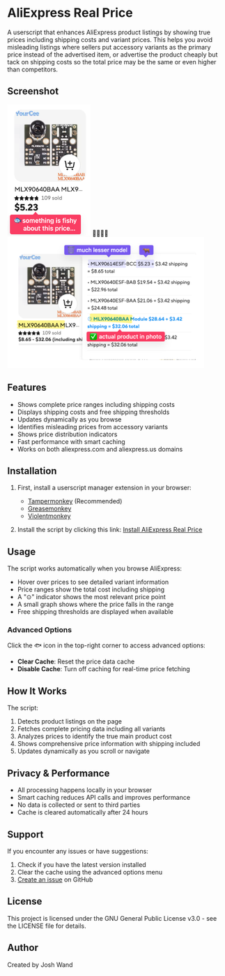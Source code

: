 # AliExpress Real Price

A userscript that enhances AliExpress product listings by showing true prices including shipping costs and variant prices. This helps you avoid misleading listings where sellers put accessory variants as the primary price instead of the advertised item, or advertise the product cheaply but tack on shipping costs so the total price may be the same or even higher than competitors.

## Screenshot

<img src="before.png" alt="Before" height="300"/>
🤔🤔🤔🤔
<img src="after.png" alt="After" height="300"/>

## Features

- Shows complete price ranges including shipping costs
- Displays shipping costs and free shipping thresholds
- Updates dynamically as you browse
- Identifies misleading prices from accessory variants
- Shows price distribution indicators
- Fast performance with smart caching
- Works on both aliexpress.com and aliexpress.us domains

## Installation

1. First, install a userscript manager extension in your browser:
   - [Tampermonkey](https://www.tampermonkey.net/) (Recommended)
   - [Greasemonkey](https://www.greasespot.net/)
   - [Violentmonkey](https://violentmonkey.github.io/)

2. Install the script by clicking this link: [Install AliExpress Real Price](aliexpress-real-price.user.js)

## Usage

The script works automatically when you browse AliExpress:

- Hover over prices to see detailed variant information
- Price ranges show the total cost including shipping
- A "⊙" indicator shows the most relevant price point
- A small graph shows where the price falls in the range
- Free shipping thresholds are displayed when available

### Advanced Options

Click the 🐟 icon in the top-right corner to access advanced options:

- **Clear Cache**: Reset the price data cache
- **Disable Cache**: Turn off caching for real-time price fetching

## How It Works

The script:
1. Detects product listings on the page
2. Fetches complete pricing data including all variants
3. Analyzes prices to identify the true main product cost
4. Shows comprehensive price information with shipping included
5. Updates dynamically as you scroll or navigate

## Privacy & Performance

- All processing happens locally in your browser
- Smart caching reduces API calls and improves performance
- No data is collected or sent to third parties
- Cache is cleared automatically after 24 hours

## Support

If you encounter any issues or have suggestions:
1. Check if you have the latest version installed
2. Clear the cache using the advanced options menu
3. [Create an issue](https://github.com/joshwand/aliexpress-real-price-userscript/issues) on GitHub

## License

This project is licensed under the GNU General Public License v3.0 - see the LICENSE file for details.

## Author

Created by Josh Wand
